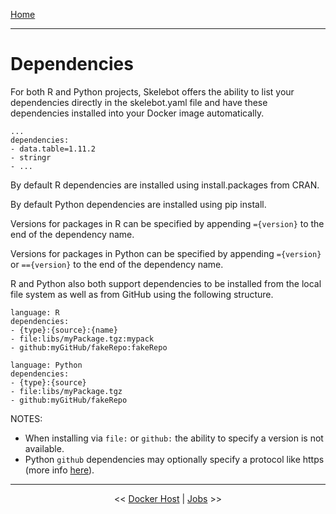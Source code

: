 [Home](index.md)

---

# Dependencies

For both R and Python projects, Skelebot offers the ability to list your dependencies directly in the skelebot.yaml file and have these dependencies installed into your Docker image automatically.

```
...
dependencies:
- data.table=1.11.2
- stringr
- ...
```

By default R dependencies are installed using install.packages from CRAN.

By default Python dependencies are installed using pip install.

Versions for packages in R can be specified by appending `={version}` to the end of the dependency name.

Versions for packages in Python can be specified by appending `={version}` or `=={version}` to the end of the dependency name.

R and Python also both support dependencies to be installed from the local file system as well as from GitHub using the following structure.

```
language: R
dependencies:
- {type}:{source}:{name}
- file:libs/myPackage.tgz:mypack
- github:myGitHub/fakeRepo:fakeRepo
```

```
language: Python
dependencies:
- {type}:{source}
- file:libs/myPackage.tgz
- github:myGitHub/fakeRepo
```

NOTES:

- When installing via `file:` or `github:` the ability to specify a version is not available.
- Python `github` dependencies may optionally specify a protocol like https (more info [here](https://pip.pypa.io/en/stable/reference/pip_install/#git)).

---

<center><< <a href="docker-host.html">Docker Host</a>  |  <a href="jobs.html">Jobs</a> >></center>
